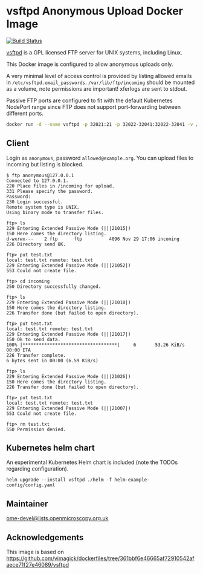 # vsftpd Anonymous Upload Docker Image

[![Build Status](https://travis-ci.org/manics/vsftpd-anonymous-upload-docker.svg?branch=master)](https://travis-ci.org/manics/vsftpd-anonymous-upload-docker)

[vsftpd](https://security.appspot.com/vsftpd.html) is a GPL licensed FTP server for UNIX systems, including Linux.

This Docker image is configured to allow anonymous uploads only.

A very minimal level of access control is provided by listing allowed emails in `/etc/vsftpd.email_passwords`. `/var/lib/ftp/incoming` should be mounted as a volume, note permissions are important! xferlogs are sent to stdout.

Passive FTP ports are configured to fit with the default Kubernetes NodePort range since FTP does not support port-forwarding between different ports.

```bash
docker run -d --name vsftpd -p 32021:21 -p 32022-32041:32022-32041 -v /var/lib/ftp/incoming vsftpd-anonymous-upload
```

## Client

Login as `anonymous`, password `allowed@example.org`. You can upload files to incoming but listing is blocked.

```
$ ftp anonymous@127.0.0.1
Connected to 127.0.0.1.
220 Place files in /incoming for upload.
331 Please specify the password.
Password:
230 Login successful.
Remote system type is UNIX.
Using binary mode to transfer files.

ftp> ls
229 Entering Extended Passive Mode (|||21015|)
150 Here comes the directory listing.
d-wxrwx---    2 ftp      ftp          4096 Nov 29 17:06 incoming
226 Directory send OK.

ftp> put test.txt
local: test.txt remote: test.txt
229 Entering Extended Passive Mode (|||21052|)
553 Could not create file.

ftp> cd incoming
250 Directory successfully changed.

ftp> ls
229 Entering Extended Passive Mode (|||21018|)
150 Here comes the directory listing.
226 Transfer done (but failed to open directory).

ftp> put test.txt
local: test.txt remote: test.txt
229 Entering Extended Passive Mode (|||21017|)
150 Ok to send data.
100% |***********************************|     6       53.26 KiB/s    00:00 ETA
226 Transfer complete.
6 bytes sent in 00:00 (6.59 KiB/s)

ftp> ls
229 Entering Extended Passive Mode (|||21026|)
150 Here comes the directory listing.
226 Transfer done (but failed to open directory).

ftp> put test.txt
local: test.txt remote: test.txt
229 Entering Extended Passive Mode (|||21007|)
553 Could not create file.

ftp> rm test.txt
550 Permission denied.
```

## Kubernetes helm chart

An experimental Kubernetes Helm chart is included (note the TODOs regarding configuration).
```
helm upgrade --install vsftpd ./helm -f helm-example-config/config.yaml
```


## Maintainer

ome-devel@lists.openmicroscopy.org.uk

## Acknowledgements

This image is based on https://github.com/vimagick/dockerfiles/tree/361bbf6e46665af72910542afaece71f27e46089/vsftpd
